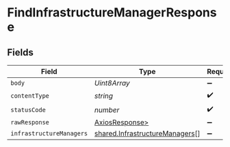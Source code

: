 # FindInfrastructureManagerResponse


## Fields

| Field                                                                            | Type                                                                             | Required                                                                         | Description                                                                      |
| -------------------------------------------------------------------------------- | -------------------------------------------------------------------------------- | -------------------------------------------------------------------------------- | -------------------------------------------------------------------------------- |
| `body`                                                                           | *Uint8Array*                                                                     | :heavy_minus_sign:                                                               | N/A                                                                              |
| `contentType`                                                                    | *string*                                                                         | :heavy_check_mark:                                                               | N/A                                                                              |
| `statusCode`                                                                     | *number*                                                                         | :heavy_check_mark:                                                               | N/A                                                                              |
| `rawResponse`                                                                    | [AxiosResponse>](https://axios-http.com/docs/res_schema)                         | :heavy_minus_sign:                                                               | N/A                                                                              |
| `infrastructureManagers`                                                         | [shared.InfrastructureManagers](../../models/shared/infrastructuremanagers.md)[] | :heavy_minus_sign:                                                               | OK                                                                               |